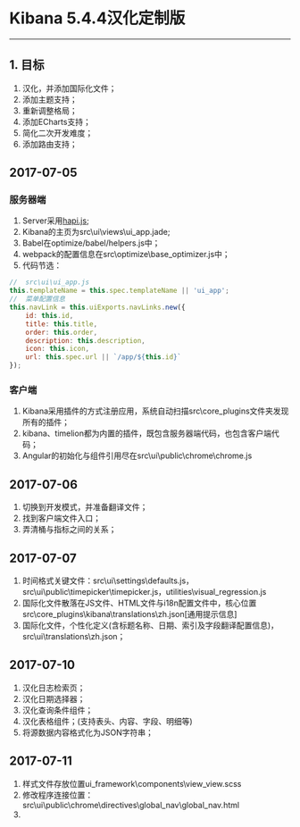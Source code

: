 # Kibana 5.4.4汉化定制版
----------------------

## 1. 目标
1. 汉化，并添加国际化文件；
2. 添加主题支持；
3. 重新调整格局；
4. 添加ECharts支持；
5. 简化二次开发难度；
6. 添加路由支持；

## 2017-07-05
### 服务器端
1. Server采用[hapi.js](https://hapijs.com/);
2. Kibana的主页为src\ui\views\ui_app.jade;
3. Babel在optimize/babel/helpers.js中；
4. webpack的配置信息在src\optimize\base_optimizer.js中；
5. 代码节选：
```javascript
//  src\ui\ui_app.js
this.templateName = this.spec.templateName || 'ui_app';
//  菜单配置信息
this.navLink = this.uiExports.navLinks.new({
    id: this.id,
    title: this.title,
    order: this.order,
    description: this.description,
    icon: this.icon,
    url: this.spec.url || `/app/${this.id}`
});
```
### 客户端
1. Kibana采用插件的方式注册应用，系统自动扫描src\core_plugins文件夹发现所有的插件；
2. kibana、timelion都为内置的插件，既包含服务器端代码，也包含客户端代码；
3. Angular的初始化与组件引用尽在src\ui\public\chrome\chrome.js


## 2017-07-06
1. 切换到开发模式，并准备翻译文件；
2. 找到客户端文件入口；
3. 弄清桶与指标之间的关系；

## 2017-07-07
1. 时间格式关键文件：src\ui\settings\defaults.js，src\ui\public\timepicker\timepicker.js，utilities\visual_regression.js
2. 国际化文件散落在JS文件、HTML文件与i18n配置文件中，核心位置src\core_plugins\kibana\translations\zh.json[通用提示信息]
3. 国际化文件，个性化定义(含标题名称、日期、索引及字段翻译配置信息)，src\ui\translations\zh.json；

## 2017-07-10
1. 汉化日志检索页；
2. 汉化日期选择器；
3. 汉化查询条件组件；
4. 汉化表格组件；(支持表头、内容、字段、明细等)
5. 将源数据内容格式化为JSON字符串；

## 2017-07-11
1. 样式文件存放位置ui_framework\components\view\_view.scss
2. 修改程序连接位置：src\ui\public\chrome\directives\global_nav\global_nav.html
3.
